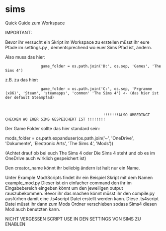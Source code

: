 # sims

Quick Guide zum Workspace

IMPORTANT:  

Bevor ihr versucht ein Skript im Workspace zu erstellen müsst ihr eure Pfade im settings.py ,
dementsprechend wo euer Sims Pfad ist, ändern.

Also muss das hier: 

                    game_folder = os.path.join('D:', os.sep, 'Games', 'The Sims 4')

z.B. zu das hier:

                    game_folder = os.path.join('C:', os.sep, 'Prgramme (x86)', 'Steam', 'steamapps', 'common' 'The Sims 4') <- (das hier ist der default Steampfad)
                    
                    

                                                !!!!!!!ALSO UMBEDINGT CHECKEN WO EUER SIMS GESPEICHERT IST !!!!!!!!
                                                
                                                
Der Game Folder sollte das hier standard sein: 

mods_folder = os.path.expanduser(os.path.join('~', 'OneDrive', 'Dokumente', 'Electronic Arts', 'The Sims 4', 'Mods')) 

(Achtet drauf ob bei euch The Sims 4 oder Die Sims 4 steht und ob es im OneDrive auch wirklich gespeichert ist)

Den creator_name könnt ihr beliebig ändern ist halt nur ein Name.

Unter Example Mod/Scripts findet ihr ein Beispiel Skript mit dem Namen example_mod.py
Dieser ist ein einfacher command den ihr im Eingabebereich eingeben könnt um den jeweiligen output rauszubekommen. Bevor ihr das machen könnt müsst ihr den compile.py ausfürhen
damit eine .ts4script Datei erstellt werden kann. Diese .ts4script Datei müsst ihr dann zum Mods Ordner verschieben sodass Sims4 diesen Mod auch benutzten kann.

NICHT VERGESSEN SCRIPT USE IN DEN SETTINGS VON SIMS ZU ENABLEN
